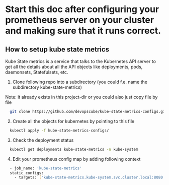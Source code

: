 # Start this doc after configuring your prometheus server on your cluster and making sure that it runs correct.

## How to setup kube state metrics

Kube State metrics is a service that talks to the Kubernetes API server to get all the details about all the API objects like deployments, pods, daemonsets, Statefulsets, etc.

1. Clone following repo into a subdirectory (you could f.e. name the subdirectory kube-state-metrics)

Note: it already exists in this project-dir or you could also just copy file by file

```sh
  git clone https://github.com/devopscube/kube-state-metrics-configs.git
```

2. Create all the objects for kubernetes by pointing to this file

```sh
  kubectl apply -f kube-state-metrics-configs/
```

3. Check the deployment status

```sh
  kubectl get deployments kube-state-metrics -n kube-system
```

4. Edit your prometheus config map by adding following context

```sh
  - job_name: 'kube-state-metrics'
  static_configs:
    - targets: ['kube-state-metrics.kube-system.svc.cluster.local:8080']
```
